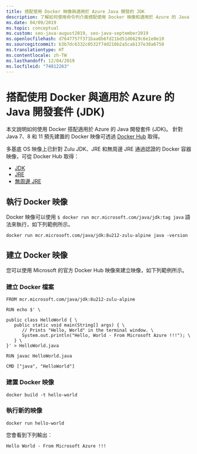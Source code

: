 ```yaml
---
title: 搭配使用 Docker 映像與適用於 Azure Java 開發的 JDK
description: 了解如何使用命令列介面搭配使用 Docker 映像和適用於 Azure 的 Java 開發套件 (JDK)。
ms.date: 04/09/2019
ms.topic: conceptual
ms.custom: seo-java-august2019, seo-java-september2019
ms.openlocfilehash: d7647757f371baa0b6fd21bd51d6629c6e1e0e10
ms.sourcegitcommit: b3b7dc6332c0532f74d210b2a5cab137e38a6750
ms.translationtype: HT
ms.contentlocale: zh-TW
ms.lasthandoff: 12/04/2019
ms.locfileid: "74812263"
---
```

# <a name="use-docker-with-a-java-development-kit-jdk-for-azure"></a>搭配使用 Docker 與適用於 Azure 的 Java 開發套件 (JDK) 

本文說明如何使用 Docker 搭配適用於 Azure 的 Java 開發套件 (JDK)。 針對 Java 7、8 和 11 預先建置的 Docker 映像可透過 [Docker Hub](https://hub.docker.com/_/microsoft-java-se) 取得。

多基底 OS 映像上已針對 Zulu JDK、JRE 和無周邊 JRE 通過認證的 Docker 容器映像，可從 Docker Hub 取得：

* [JDK](https://hub.docker.com/_/microsoft-java-jdk)
* [JRE](https://hub.docker.com/_/microsoft-java-jre)
* [無周邊 JRE](https://hub.docker.com/_/microsoft-java-jre-headless)

## <a name="running-a-docker-image"></a>執行 Docker 映像

Docker 映像可以使用 `$ docker run mcr.microsoft.com/java/jdk:tag java` 語法來執行，如下列範例所示。

```cli
docker run mcr.microsoft.com/java/jdk:8u212-zulu-alpine java -version 
```

## <a name="creating-a-docker-image"></a>建立 Docker 映像

您可以使用 Microsoft 的官方 Docker Hub 映像來建立映像，如下列範例所示。

### <a name="create-a-docker-file"></a>建立 Docker 檔案

```cli
FROM mcr.microsoft.com/java/jdk:8u212-zulu-alpine 
  
RUN echo $' \
  
public class HelloWorld { \
   public static void main(String[] args) { \
      // Prints "Hello, World" in the terminal window. \
      System.out.println("Hello, World - From Microsoft Azure !!!"); \
   } \
}' > HelloWorld.java
  
RUN javac HelloWorld.java
  
CMD ["java", "HelloWorld"]
```

### <a name="build-a-docker-image"></a>建置 Docker 映像

```cli
docker build -t hello-world
```

### <a name="run-the-new-image"></a>執行新的映像

```cli
docker run hello-world
```

您會看到下列輸出︰

```output
Hello World - From Microsoft Azure !!!
```

